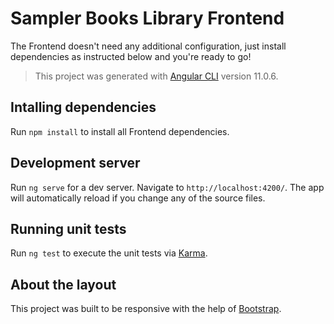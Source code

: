 # Sampler Books Library Frontend

The Frontend doesn't need any additional configuration, just install dependencies as instructed below and you're ready to go!

> This project was generated with [Angular CLI](https://github.com/angular/angular-cli) version 11.0.6.

## Intalling dependencies

Run `npm install` to install all Frontend dependencies.
## Development server

Run `ng serve` for a dev server. Navigate to `http://localhost:4200/`. The app will automatically reload if you change any of the source files.

## Running unit tests

Run `ng test` to execute the unit tests via [Karma](https://karma-runner.github.io).


## About the layout

This project was built to be responsive with the help of [Bootstrap](https://getbootstrap.com/docs/4.5/getting-started/introduction/).
